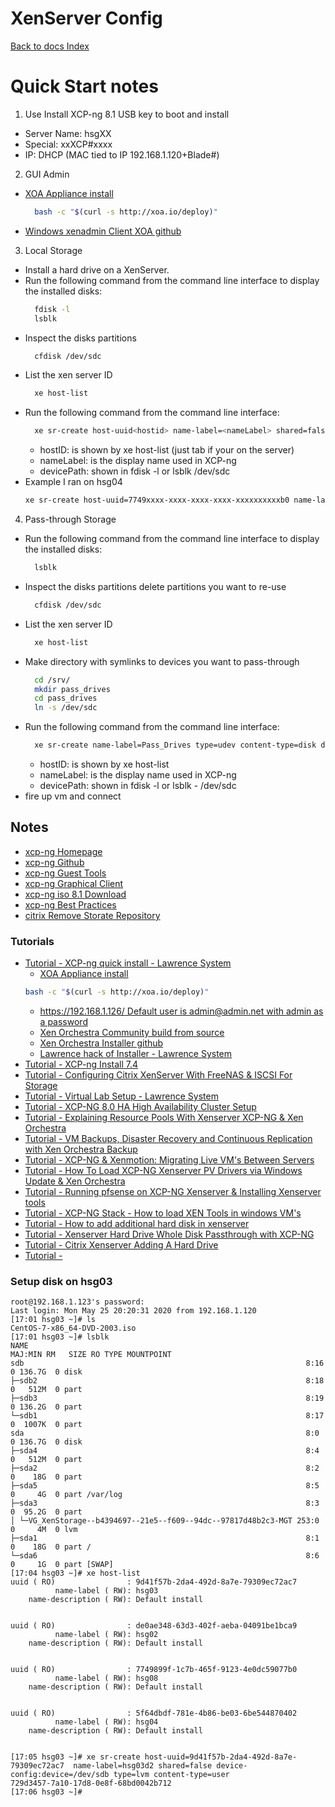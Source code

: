 # XenServer Config
[Back to docs Index](../)

# Quick Start notes
1. Use Install XCP-ng 8.1 USB key to boot and install
  - Server Name: hsgXX
  - Special: xxXCP#xxxx
  - IP: DHCP (MAC tied to IP 192.168.1.120+Blade#)
2. GUI Admin
  - [XOA Appliance install](https://youtu.be/mp-pCgYszqU?t=305)
    ```bash
      bash -c "$(curl -s http://xoa.io/deploy)"
    ```
  - [Windows xenadmin Client XOA github](https://github.com/xcp-ng/xenadmin/releases/)
3. Local Storage
  - Install a hard drive on a XenServer.
  - Run the following command from the command line interface to display the installed disks:
    ```bash
      fdisk -l
      lsblk
    ```
  - Inspect the disks partitions
    ```bash
      cfdisk /dev/sdc
    ```
  - List the xen server ID
    ```bash
      xe host-list
    ```
  - Run the following command from the command line interface:
    ```bash
      xe sr-create host-uuid<hostid> name-label=<nameLabel> shared=false device-config:device=<devicePath> type=lvm content-type=user
    ```
    - hostID: is shown by xe host-list (just tab if your on the server)
    - nameLabel: is the display name used in XCP-ng
    - devicePath:  shown in fdisk -l or lsblk /dev/sdc
  - Example I ran on hsg04
    ```bash
    xe sr-create host-uuid=7749xxxx-xxxx-xxxx-xxxx-xxxxxxxxxxb0 name-label-"hsg04d2" shared=false device-config=/dev/sdb type=lvm content-type=user
    ```
4. Pass-through Storage
  - Run the following command from the command line interface to display the installed disks:
    ```bash
      lsblk
    ```
  - Inspect the disks partitions delete partitions you want to re-use
    ```bash
      cfdisk /dev/sdc
    ```
  - List the xen server ID
    ```bash
      xe host-list
    ```
  - Make directory with symlinks to devices you want to pass-through
    ```bash
      cd /srv/
      mkdir pass_drives
      cd pass_drives
      ln -s /dev/sdc
    ```
  - Run the following command from the command line interface:
    ```bash
      xe sr-create name-label=Pass_Drives type=udev content-type=disk device-config:location=/srv/pass_drives 
    ```
    - hostID: is shown by xe host-list
    - nameLabel: is the display name used in XCP-ng
    - devicePath:  shown in fdisk -l or lsblk - /dev/sdc
  - fire up vm and connect

## Notes
- [xcp-ng Homepage](https://xcp-ng.org/)
- [xcp-ng Github](https://github.com/xcp-ng/xcp)
- [xcp-ng Guest Tools](https://github.com/xcp-ng/xcp/wiki/Guest-Tools)
- [xcp-ng Graphical Client](https://github.com/xcp-ng/xenadmin/releases/)
- [xcp-ng iso 8.1 Download](http://mirrors.xcp-ng.org/isos/8.1/xcp-ng-8.1.0-2.iso)
- [xcp-ng Best Practices](https://github.com/xcp-ng/xcp/wiki/Best-Practices-Guide)
- [citrix Remove Storate Repository](https://support.citrix.com/article/CTX131328)

### Tutorials
- [Tutorial - XCP-ng quick install - Lawrence System](https://www.youtube.com/watch?v=mp-pCgYszqU)
  - [XOA Appliance install](https://youtu.be/mp-pCgYszqU?t=305)
  ```bash
  bash -c "$(curl -s http://xoa.io/deploy)"
  ```
  - [https://192.168.1.126/ Default user is admin@admin.net with admin as a password ](http://192.168.1.126/)
  - [Xen Orchestra Community build from source](https://xen-orchestra.com/docs/from_the_sources.html)
  - [Xen Orchestra Installer github](https://github.com/ronivay/XenOrchestraInstallerUpdater)
  - [Lawrence hack of Installer - Lawrence System](https://github.com/flipsidecreations/XenOrchestraInstallerUpdater)
- [Tutorial - XCP-ng Install 7.4](https://www.youtube.com/watch?v=bG5enpij0e8&feature=youtu.be)
- [Tutorial - Configuring Citrix XenServer With FreeNAS & ISCSI For Storage](https://www.youtube.com/watch?v=-KmgwQORAX8&list=PLjGQNuuUzvmv1n8W-lDplGiDwlxvSSIcv&index=38)
- [Tutorial - Virtual Lab Setup - Lawrence System](https://www.youtube.com/watch?v=mXwSMh9uk0w)
- [Tutorial - XCP-NG 8.0 HA High Availability Cluster Setup](https://www.youtube.com/watch?v=jvhUY81pBw0)
- [Tutorial - Explaining Resource Pools With Xenserver XCP-NG & Xen Orchestra](https://www.youtube.com/watch?v=imOsGG9AmOk)
- [Tutorial - VM Backups, Disaster Recovery and Continuous Replication with Xen Orchestra Backup](https://www.youtube.com/watch?v=1tJZAc-A4kU)
- [Tutorial - XCP-NG & Xenmotion: Migrating Live VM's Between Servers](https://www.youtube.com/watch?v=5XoXQAIjFH8)
- [Tutorial - How To Load XCP-NG Xenserver PV Drivers via Windows Update & Xen Orchestra](https://www.youtube.com/watch?v=nGfx5upOk8c)
- [Tutorial - Running pfsense on XCP-NG Xenserver & Installing Xenserver tools](https://www.youtube.com/watch?v=hy6RwgDm1p0)
- [Tutorial - XCP-NG Stack - How to load XEN Tools in windows VM's](https://www.youtube.com/watch?v=SsuoPzKXnBA)
- [Tutorial - How to add additional hard disk in xenserver](https://www.youtube.com/watch?v=HgjfQKr6u1w)
- [Tutorial - Xenserver Hard Drive Whole Disk Passthrough with XCP-NG](https://www.youtube.com/watch?v=vSDDMIG6Huk)
- [Tutorial - Citrix Xenserver Adding A Hard Drive](https://www.youtube.com/watch?v=gNLBNUHI1uE)
- [Tutorial - ]()


### Setup disk on hsg03
```
root@192.168.1.123's password: 
Last login: Mon May 25 20:20:31 2020 from 192.168.1.120
[17:01 hsg03 ~]# ls
CentOS-7-x86_64-DVD-2003.iso
[17:01 hsg03 ~]# lsblk
NAME                                                            MAJ:MIN RM   SIZE RO TYPE MOUNTPOINT
sdb                                                               8:16   0 136.7G  0 disk 
├─sdb2                                                            8:18   0   512M  0 part 
├─sdb3                                                            8:19   0 136.2G  0 part 
└─sdb1                                                            8:17   0  1007K  0 part 
sda                                                               8:0    0 136.7G  0 disk 
├─sda4                                                            8:4    0   512M  0 part 
├─sda2                                                            8:2    0    18G  0 part 
├─sda5                                                            8:5    0     4G  0 part /var/log
├─sda3                                                            8:3    0  95.2G  0 part 
│ └─VG_XenStorage--b4394697--21e5--f609--94dc--97817d48b2c3-MGT 253:0    0     4M  0 lvm  
├─sda1                                                            8:1    0    18G  0 part /
└─sda6                                                            8:6    0     1G  0 part [SWAP]
[17:04 hsg03 ~]# xe host-list
uuid ( RO)                : 9d41f57b-2da4-492d-8a7e-79309ec72ac7
          name-label ( RW): hsg03
    name-description ( RW): Default install


uuid ( RO)                : de0ae348-63d3-402f-aeba-04091be1bca9
          name-label ( RW): hsg02
    name-description ( RW): Default install


uuid ( RO)                : 7749899f-1c7b-465f-9123-4e0dc59077b0
          name-label ( RW): hsg08
    name-description ( RW): Default install


uuid ( RO)                : 5f64dbdf-781e-4b86-be03-6be544870402
          name-label ( RW): hsg04
    name-description ( RW): Default install


[17:05 hsg03 ~]# xe sr-create host-uuid=9d41f57b-2da4-492d-8a7e-79309ec72ac7  name-label=hsg03d2 shared=false device-config:device=/dev/sdb type=lvm content-type=user
729d3457-7a10-17d8-0e8f-68bd0042b712
[17:06 hsg03 ~]# 
```


